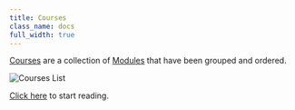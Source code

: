 ```yaml
---
title: Courses
class_name: docs
full_width: true
---
```


[Courses](/docs/dashboard/courses/) are a collection of [Modules](/docs/dashboard/modules/) that have been grouped and ordered. 

![Courses List](/img/docs/courses_list.png)


[Click here](/docs/dashboard/courses/overview/) to start reading.

